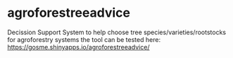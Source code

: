 # agroforestreeadvice
Decission Support System to help choose tree species/varieties/rootstocks for agroforestry systems
the tool can be tested here: https://gosme.shinyapps.io/agroforestreeadvice/
